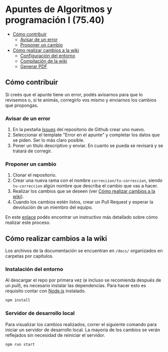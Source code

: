 # Apuntes de Algoritmos y programación I (75.40)

* [Cómo contribuir](#cómo-contribuir)
    - [Avisar de un error](#avisar-de-un-error)
    - [Proponer un cambio](#proponer-un-cambio)
* [Cómo realizar cambios a la wiki](#cómo-realizar-cambios-a-la-wiki)
    - [Configuración del entorno](#configuración-del-entorno)
    - [Compilación de la wiki](#compilación-de-la-wiki)
    - [Generar PDF](#generar-pdf)

## Cómo contribuir

Si creés que el apunte tiene un error, podés avisarnos para que lo revisemos o, si te animás, corregirlo vos mismo y enviarnos los cambios que propongas.

### Avisar de un error

1. En la pestaña [Issues](https://github.com/algo1camejo/apuntes/issues) del repositorio de Github crear uno nuevo.
2. Seleccionar el template "Error en el apunte" y completar los datos que se piden. Ser lo más claro posible.
3. Poner un título descriptivo y enviar. En cuanto se pueda se revisará y se tratará de corregir.

### Proponer un cambio

1. Clonar el repositorio.
2. Crear una nueva rama con el nombre `correccion/tu-correccion`, siendo `tu-correccion` algún nombre que describa el cambio que vas a hacer.
3. Realizar los cambios que se deseen \(ver [Cómo realizar cambios a la wiki](#cómo-realizar-cambios-a-la-wiki)\).
4. Cuando los cambios estén listos, crear un Pull Request y esperar la devolución de un miembro del equipo.

En este [enlace](https://github.com/firstcontributions/first-contributions/blob/master/translations/README.es.md) podés encontrar un instructivo más detallado sobre cómo realizar este proceso.

## Cómo realizar cambios a la wiki

Los archivos de la documentación se encuentran en `/docs/` organizados en carpetas por capítulos.

### Instalación del entorno

Al descargar el repo por primera vez (e incluso se recomienda después de un _pull_), es necesario instalar las dependencias. Para hacer esto es requisito contar con [Node.js](https://nodejs.dev/) instalado.

```bash
npm install
```

### Servidor de desarrollo local

Para visualizar los cambios realizados, correr el siguiente comando para iniciar un servidor de desarrollo local. La mayoría de los cambios se verán reflejados sin necesidad de reiniciar el servidor.

```bash
npm run start
```
